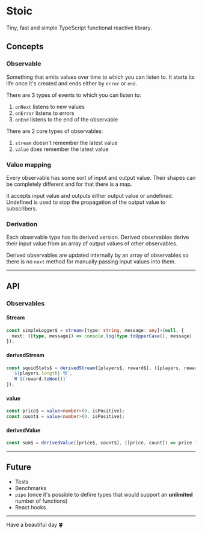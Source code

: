 # Stoic
Tiny, fast and simple TypeScript functional reactive library. 



## Concepts

### Observable
Something that emits values over time to which you can listen to. It starts its life once it's created and ends either by `error` or `end`. 

There are 3 types of events to which you can listen to: 
1. `onNext` listens to new values
2. `onError` listens to errors
3. `onEnd` listens to the end of the observable

There are 2 core types of observables:
1. `stream` doesn't remember the latest value
2. `value` does remember the latest value

### Value mapping
Every observable has some sort of input and output value. Their shapes can be completely different and for that there is a map.

It accepts input value and outputs either output value or undefined. Undefined is used to stop the propagation of the output value to subscribers. 

### Derivation
Each observable type has its derived version. Derived observables derive their input value from an array of output values of other observables.

Derived observables are updated internally by an array of observables so there is no `next` method for manually passing input values into them.



___



## API

### Observables

#### Stream 
``` typescript
const simpleLogger$ = stream<[type: string, message: any]>(null, {
  next: ([type, message]) => console.log(type.toUpperCase(), message)
});
```

#### derivedStream
``` typescript
const squidStats$ = derivedStream([players$, reward$], ([players, reward]) => [
  `${players.length} 염`,
  `₩ ${reward.toWon()}`
]);
```

#### value
``` typescript
const price$ = value<number>(0, isPositive);
const count$ = value<number>(0, isPositive);
```

#### derivedValue
``` typescript
const sum$ = derivedValue([price$, count$], ([price, count]) => price * count);
```



___



## Future
- Tests
- Benchmarks
- `pipe` (once it's possible to define types that would support an **unlimited** number of functions)
- React hooks



___

Have a beautiful day 🍀 
